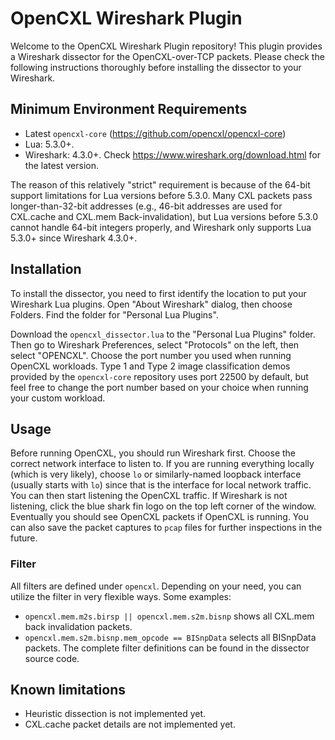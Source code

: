 # OpenCXL Wireshark Plugin

Welcome to the OpenCXL Wireshark Plugin repository! This plugin provides a Wireshark dissector for the OpenCXL-over-TCP packets. Please check the following instructions thoroughly before installing the dissector to your Wireshark.

## Minimum Environment Requirements

 - Latest `opencxl-core` (https://github.com/opencxl/opencxl-core)
 - Lua: 5.3.0+.
 - Wireshark: 4.3.0+. Check https://www.wireshark.org/download.html for the latest version. 

The reason of this relatively "strict" requirement is because of the 64-bit support limitations for Lua versions before 5.3.0. Many CXL packets pass longer-than-32-bit addresses (e.g., 46-bit addresses are used for CXL.cache and CXL.mem Back-invalidation), but Lua versions before 5.3.0 cannot handle 64-bit integers properly, and Wireshark only supports Lua 5.3.0+ since Wireshark 4.3.0+.

## Installation

To install the dissector, you need to first identify the location to put your Wireshark Lua plugins. 
Open "About Wireshark" dialog, then choose Folders. Find the folder for "Personal Lua Plugins".

Download the `opencxl_dissector.lua` to the "Personal Lua Plugins" folder. Then go to Wireshark Preferences, select "Protocols" on the left, then select "OPENCXL". Choose the port number you used when running OpenCXL workloads. Type 1 and Type 2 image classification demos provided by the `opencxl-core` repository uses port 22500 by default, but feel free to change the port number based on your choice when running your custom workload.

## Usage

Before running OpenCXL, you should run Wireshark first. Choose the correct network interface to listen to. If you are running everything locally (which is very likely), choose `lo` or similarly-named loopback interface (usually starts with `lo`) since that is the interface for local network traffic. 
You can then start listening the OpenCXL traffic. If Wireshark is not listening, click the blue shark fin logo on the top left corner of the window. Eventually you should see OpenCXL packets if OpenCXL is running. You can also save the packet captures to `pcap` files for further inspections in the future.

### Filter

All filters are defined under `opencxl`. Depending on your need, you can utilize the filter in very flexible ways. Some examples:
 - `opencxl.mem.m2s.birsp || opencxl.mem.s2m.bisnp` shows all CXL.mem back invalidation packets.
 - `opencxl.mem.s2m.bisnp.mem_opcode == BISnpData` selects all BISnpData packets.
The complete filter definitions can be found in the dissector source code.

## Known limitations

 - Heuristic dissection is not implemented yet.
 - CXL.cache packet details are not implemented yet.
